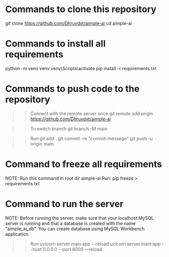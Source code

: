 # Commands to clone this repository
git clone https://github.com/Dhruvdxt/aimple-ai
cd aimple-ai

# Commands to install all requirements
python -m venv venv
venv\Scripts\activate
pip install -r requirements.txt

# Commands to push code to the repository

>> Connect with the remote server once
git remote add origin https://github.com/Dhruvdxt/aimple-ai

>> To switch branch
git branch -M main

>> Run
git add .
git commit -m "commit-messege"
git push -u origin main

# Command to freeze all requirements
NOTE: Run this command in root dir aimple-ai
Run: pip freeze > requirements.txt

# Command to run the server
NOTE: Before running the server, make sure that your localhost MySQL server is running and that a database is created with the name "aimple_ai_db".
You can create database using MySQL Workbench application.

>> Run
uvicorn server.main:app --reload
uvicorn server.main:app --host 0.0.0.0 --port 8000 --reload